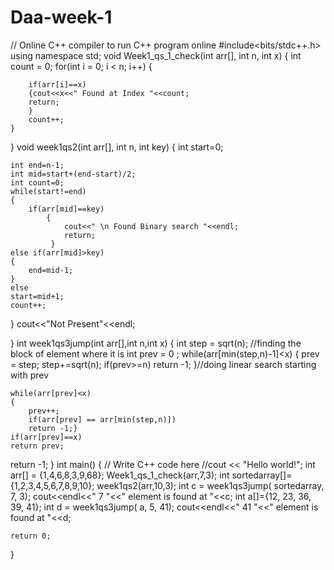 # Daa-week-1
// Online C++ compiler to run C++ program online
#include<bits/stdc++.h>
using namespace std;
void Week1_qs_1_check(int arr[], int n, int x)
{
    int count = 0;
    for(int i = 0; i < n; i++)
    {
        
        if(arr[i]==x)
        {cout<<x<<" Found at Index "<<count;
        return;
        }
        count++;
    }
}
void week1qs2(int arr[], int n, int key)
{
    int start=0;
    
    int end=n-1;
    int mid=start+(end-start)/2;
    int count=0;
    while(start!=end)
    {
        if(arr[mid]==key)
            {
                cout<<" \n Found Binary search "<<endl;
                return;
             }
    else if(arr[mid]>key)
    {
        end=mid-1;
    }
    else
    start=mid+1;
    count++;
}
cout<<"Not Present"<<endl;


}
int week1qs3jump(int arr[],int n,int x)
{
    int step = sqrt(n);
    //finding the block of element where it is
    int prev  = 0 ;
    while(arr[min(step,n)-1]<x)
    {
        prev = step;
        step+=sqrt(n);
        if(prev>=n)
        return -1;
    }//doing linear search starting with prev
    
    while(arr[prev]<x)
    {
        prev++;
        if(arr[prev] == arr[min(step,n)])
        return -1;}
    if(arr[prev]==x)
    return prev;
return -1;
}
int main() {
    // Write C++ code here
    //cout << "Hello world!";
    int arr[] = {1,4,6,8,3,9,68};
    Week1_qs_1_check(arr,7,3);
    int sortedarray[]={1,2,3,4,5,6,7,8,9,10};
    week1qs2(arr,10,3);
    int c = week1qs3jump( sortedarray, 7, 3);
    cout<<endl<<" 7 "<<" element is found at "<<c;
    int a[]={12, 23, 36, 39, 41};
    int d = week1qs3jump( a, 5, 41);
    cout<<endl<<" 41 "<<" element is found at "<<d;

    return 0;
}
